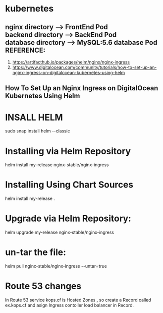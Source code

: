 # kubernetes

nginx directory --> FrontEnd Pod  
backend directory --> BackEnd Pod  
database directory --> MySQL:5.6 database Pod  
REFERENCE:
----------
1) https://artifacthub.io/packages/helm/nginx/nginx-ingress
2) https://www.digitalocean.com/community/tutorials/how-to-set-up-an-nginx-ingress-on-digitalocean-kubernetes-using-helm



How To Set Up an Nginx Ingress on DigitalOcean Kubernetes Using Helm
--------------------------------------------------------------------
INSALL HELM
============
sudo snap install helm --classic

Installing via Helm Repository
==============================
helm install my-release nginx-stable/nginx-ingress

Installing Using Chart Sources
==============================
helm install my-release .

Upgrade via Helm Repository:
============================
helm upgrade my-release nginx-stable/nginx-ingress

un-tar the file:
===============
helm pull nginx-stable/nginx-ingress --untar=true

# Route 53 changes 
In Route 53 service kops.cf is Hosted Zones , so create a Record called ex.kops.cf and asign Ingress contoller load balancer in Record.
